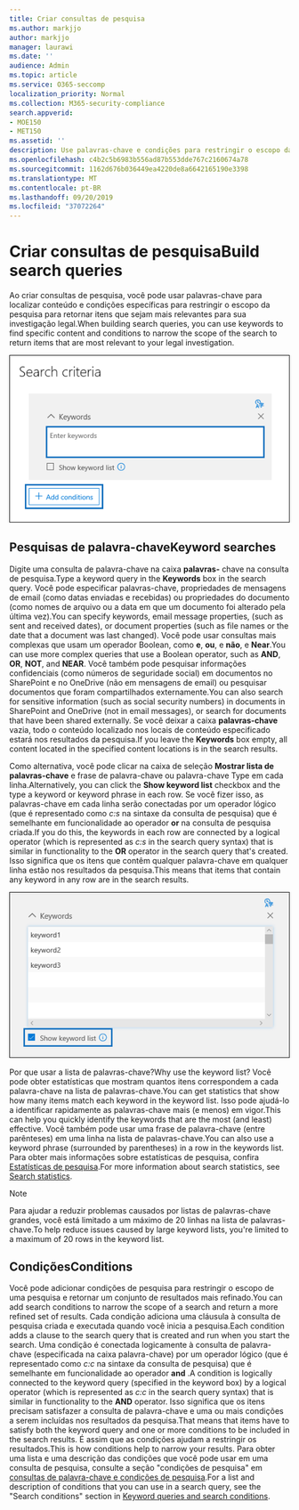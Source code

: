 ```yaml
---
title: Criar consultas de pesquisa
ms.author: markjjo
author: markjjo
manager: laurawi
ms.date: ''
audience: Admin
ms.topic: article
ms.service: O365-seccomp
localization_priority: Normal
ms.collection: M365-security-compliance
search.appverid:
- MOE150
- MET150
ms.assetid: ''
description: Use palavras-chave e condições para restringir o escopo da pesquisa ao pesquisar dados ao usar a descoberta eletrônica avançada no Microsoft 365.
ms.openlocfilehash: c4b2c5b6983b556ad87b553dde767c2160674a78
ms.sourcegitcommit: 1162d676b036449ea4220de8a6642165190e3398
ms.translationtype: MT
ms.contentlocale: pt-BR
ms.lasthandoff: 09/20/2019
ms.locfileid: "37072264"
---
```

# <a name="build-search-queries"></a><span data-ttu-id="1eb05-103">Criar consultas de pesquisa</span><span class="sxs-lookup"><span data-stu-id="1eb05-103">Build search queries</span></span>

<span data-ttu-id="1eb05-104">Ao criar consultas de pesquisa, você pode usar palavras-chave para localizar conteúdo e condições específicas para restringir o escopo da pesquisa para retornar itens que sejam mais relevantes para sua investigação legal.</span><span class="sxs-lookup"><span data-stu-id="1eb05-104">When building search queries, you can use keywords to find specific content and conditions to narrow the scope of the search to return items that are most relevant to your legal investigation.</span></span>

![Usar palavras-chave e condições para restringir os resultados de uma pesquisa](media/SearchQueryBox.png)

## <a name="keyword-searches"></a><span data-ttu-id="1eb05-106">Pesquisas de palavra-chave</span><span class="sxs-lookup"><span data-stu-id="1eb05-106">Keyword searches</span></span>

<span data-ttu-id="1eb05-107">Digite uma consulta de palavra-chave na caixa **palavras-** chave na consulta de pesquisa.</span><span class="sxs-lookup"><span data-stu-id="1eb05-107">Type a keyword query in the **Keywords** box in the search query.</span></span> <span data-ttu-id="1eb05-108">Você pode especificar palavras-chave, propriedades de mensagens de email (como datas enviadas e recebidas) ou propriedades do documento (como nomes de arquivo ou a data em que um documento foi alterado pela última vez).</span><span class="sxs-lookup"><span data-stu-id="1eb05-108">You can specify keywords, email message properties, (such as sent and received dates), or document properties (such as file names or the date that a document was last changed).</span></span> <span data-ttu-id="1eb05-109">Você pode usar consultas mais complexas que usam um operador Boolean, como **e**, **ou**, e **não**, e **Near**.</span><span class="sxs-lookup"><span data-stu-id="1eb05-109">You can use more complex queries that use a Boolean operator, such as **AND**, **OR**, **NOT**, and **NEAR**.</span></span> <span data-ttu-id="1eb05-110">Você também pode pesquisar informações confidenciais (como números de seguridade social) em documentos no SharePoint e no OneDrive (não em mensagens de email) ou pesquisar documentos que foram compartilhados externamente.</span><span class="sxs-lookup"><span data-stu-id="1eb05-110">You can also search for sensitive information (such as social security numbers) in documents in SharePoint and OneDrive (not in email messages), or search for documents that have been shared externally.</span></span> <span data-ttu-id="1eb05-111">Se você deixar a caixa **palavras-chave** vazia, todo o conteúdo localizado nos locais de conteúdo especificado estará nos resultados da pesquisa.</span><span class="sxs-lookup"><span data-stu-id="1eb05-111">If you leave the **Keywords** box empty, all content located in the specified content locations is in the search results.</span></span>
    
<span data-ttu-id="1eb05-112">Como alternativa, você pode clicar na caixa de seleção **Mostrar lista de palavras-chave** e frase de palavra-chave ou palavra-chave Type em cada linha.</span><span class="sxs-lookup"><span data-stu-id="1eb05-112">Alternatively, you can click the **Show keyword list** checkbox and the type a keyword or keyword phrase in each row.</span></span> <span data-ttu-id="1eb05-113">Se você fizer isso, as palavras-chave em cada linha serão conectadas por um operador lógico (que é representado como *c:s* na sintaxe da consulta de pesquisa) que é semelhante em funcionalidade ao operador **or** na consulta de pesquisa criada.</span><span class="sxs-lookup"><span data-stu-id="1eb05-113">If you do this, the keywords in each row are connected by a logical operator (which is represented as *c:s* in the search query syntax) that is similar in functionality to the **OR** operator in the search query that's created.</span></span> <span data-ttu-id="1eb05-114">Isso significa que os itens que contêm qualquer palavra-chave em qualquer linha estão nos resultados da pesquisa.</span><span class="sxs-lookup"><span data-stu-id="1eb05-114">This means that items that contain any keyword in any row are in the search results.</span></span>

![Use a lista de palavras-chave para obter estatísticas sobre cada palavra-chave na consulta](media/KeywordListSearch.png)

<span data-ttu-id="1eb05-116">Por que usar a lista de palavras-chave?</span><span class="sxs-lookup"><span data-stu-id="1eb05-116">Why use the keyword list?</span></span> <span data-ttu-id="1eb05-117">Você pode obter estatísticas que mostram quantos itens correspondem a cada palavra-chave na lista de palavras-chave.</span><span class="sxs-lookup"><span data-stu-id="1eb05-117">You can get statistics that show how many items match each keyword in the keyword list.</span></span> <span data-ttu-id="1eb05-118">Isso pode ajudá-lo a identificar rapidamente as palavras-chave mais (e menos) em vigor.</span><span class="sxs-lookup"><span data-stu-id="1eb05-118">This can help you quickly identify the keywords that are the most (and least) effective.</span></span> <span data-ttu-id="1eb05-119">Você também pode usar uma frase de palavra-chave (entre parênteses) em uma linha na lista de palavras-chave.</span><span class="sxs-lookup"><span data-stu-id="1eb05-119">You can also use a keyword phrase (surrounded by parentheses) in a row in the keywords list.</span></span> <span data-ttu-id="1eb05-120">Para obter mais informações sobre estatísticas de pesquisa, confira [Estatísticas de pesquisa](search-statistics.md).</span><span class="sxs-lookup"><span data-stu-id="1eb05-120">For more information about search statistics, see [Search statistics](search-statistics.md).</span></span>

> [!NOTE]
> <span data-ttu-id="1eb05-121">Para ajudar a reduzir problemas causados por listas de palavras-chave grandes, você está limitado a um máximo de 20 linhas na lista de palavras-chave.</span><span class="sxs-lookup"><span data-stu-id="1eb05-121">To help reduce issues caused by large keyword lists, you're limited to a maximum of 20 rows in the keyword list.</span></span>

## <a name="conditions"></a><span data-ttu-id="1eb05-122">Condições</span><span class="sxs-lookup"><span data-stu-id="1eb05-122">Conditions</span></span>
    
<span data-ttu-id="1eb05-123">Você pode adicionar condições de pesquisa para restringir o escopo de uma pesquisa e retornar um conjunto de resultados mais refinado.</span><span class="sxs-lookup"><span data-stu-id="1eb05-123">You can add search conditions to narrow the scope of a search and return a more refined set of results.</span></span> <span data-ttu-id="1eb05-124">Cada condição adiciona uma cláusula à consulta de pesquisa criada e executada quando você inicia a pesquisa.</span><span class="sxs-lookup"><span data-stu-id="1eb05-124">Each condition adds a clause to the search query that is created and run when you start the search.</span></span> <span data-ttu-id="1eb05-125">Uma condição é conectada logicamente à consulta de palavra-chave (especificada na caixa palavra-chave) por um operador lógico (que é representado como *c:c* na sintaxe da consulta de pesquisa) que é semelhante em funcionalidade ao operador **and** .</span><span class="sxs-lookup"><span data-stu-id="1eb05-125">A condition is logically connected to the keyword query (specified in the keyword box) by a logical operator (which is represented as *c:c* in the search query syntax) that is similar in functionality to the **AND** operator.</span></span> <span data-ttu-id="1eb05-126">Isso significa que os itens precisam satisfazer a consulta de palavra-chave e uma ou mais condições a serem incluídas nos resultados da pesquisa.</span><span class="sxs-lookup"><span data-stu-id="1eb05-126">That means that items have to satisfy both the keyword query and one or more conditions to be included in the search results.</span></span> <span data-ttu-id="1eb05-127">É assim que as condições ajudam a restringir os resultados.</span><span class="sxs-lookup"><span data-stu-id="1eb05-127">This is how conditions help to narrow your results.</span></span> <span data-ttu-id="1eb05-128">Para obter uma lista e uma descrição das condições que você pode usar em uma consulta de pesquisa, consulte a seção "condições de pesquisa" em [consultas de palavra-chave e condições de pesquisa](keyword-queries-and-search-conditions.md#search-conditions).</span><span class="sxs-lookup"><span data-stu-id="1eb05-128">For a list and description of conditions that you can use in a search query, see the "Search conditions" section in [Keyword queries and search conditions](keyword-queries-and-search-conditions.md#search-conditions).</span></span>
